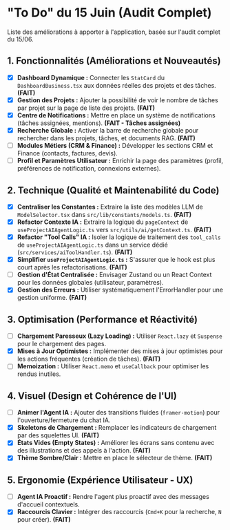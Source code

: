 
# "To Do" du 15 Juin (Audit Complet)

Liste des améliorations à apporter à l'application, basée sur l'audit complet du 15/06.

## 1. Fonctionnalités (Améliorations et Nouveautés)

- [x] **Dashboard Dynamique :** Connecter les `StatCard` du `DashboardBusiness.tsx` aux données réelles des projets et des tâches. **(FAIT)**
- [x] **Gestion des Projets :** Ajouter la possibilité de voir le nombre de tâches par projet sur la page de liste des projets. **(FAIT)**
- [x] **Centre de Notifications :** Mettre en place un système de notifications (tâches assignées, mentions). **(FAIT - Tâches assignées)**
- [x] **Recherche Globale :** Activer la barre de recherche globale pour rechercher dans les projets, tâches, et documents RAG. **(FAIT)**
- [ ] **Modules Métiers (CRM & Finance) :** Développer les sections CRM et Finance (contacts, factures, devis).
- [ ] **Profil et Paramètres Utilisateur :** Enrichir la page des paramètres (profil, préférences de notification, connexions externes).

## 2. Technique (Qualité et Maintenabilité du Code)

- [x] **Centraliser les Constantes :** Extraire la liste des modèles LLM de `ModelSelector.tsx` dans `src/lib/constants/models.ts`. **(FAIT)**
- [x] **Refactor Contexte IA :** Extraire la logique du `pageContext` de `useProjectAIAgentLogic.ts` vers `src/utils/ai/getContext.ts`. **(FAIT)**
- [x] **Refactor "Tool Calls" IA :** Isoler la logique de traitement des `tool_calls` de `useProjectAIAgentLogic.ts` dans un service dédié (`src/services/aiToolHandler.ts`). **(FAIT)**
- [x] **Simplifier `useProjectAIAgentLogic.ts` :** S'assurer que le hook est plus court après les refactorisations. **(FAIT)**
- [ ] **Gestion d'État Centralisée :** Envisager Zustand ou un React Context pour les données globales (utilisateur, paramètres).
- [x] **Gestion des Erreurs :** Utiliser systématiquement l'ErrorHandler pour une gestion uniforme. **(FAIT)**

## 3. Optimisation (Performance et Réactivité)

- [ ] **Chargement Paresseux (Lazy Loading) :** Utiliser `React.lazy` et `Suspense` pour le chargement des pages.
- [x] **Mises à Jour Optimistes :** Implémenter des mises à jour optimistes pour les actions fréquentes (création de tâches). **(FAIT)**
- [ ] **Memoization :** Utiliser `React.memo` et `useCallback` pour optimiser les rendus inutiles.

## 4. Visuel (Design et Cohérence de l'UI)

- [ ] **Animer l'Agent IA :** Ajouter des transitions fluides (`framer-motion`) pour l'ouverture/fermeture du chat IA.
- [x] **Skeletons de Chargement :** Remplacer les indicateurs de chargement par des squelettes UI. **(FAIT)**
- [x] **États Vides (Empty States) :** Améliorer les écrans sans contenu avec des illustrations et des appels à l'action. **(FAIT)**
- [x] **Thème Sombre/Clair :** Mettre en place le sélecteur de thème. **(FAIT)**

## 5. Ergonomie (Expérience Utilisateur - UX)

- [ ] **Agent IA Proactif :** Rendre l'agent plus proactif avec des messages d'accueil contextuels.
- [x] **Raccourcis Clavier :** Intégrer des raccourcis (`Cmd+K` pour la recherche, `N` pour créer). **(FAIT)**
